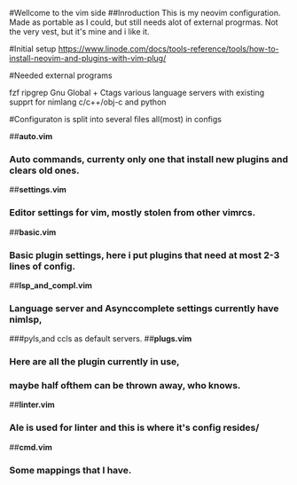 #Wellcome to the vim side
##Inroduction 
This is my neovim configuration.
Made as portable as I could, but still needs alot of external progrmas.
Not the very vest, but it's mine and i like it.


#Initial setup
https://www.linode.com/docs/tools-reference/tools/how-to-install-neovim-and-plugins-with-vim-plug/


#Needed external programs 

fzf
ripgrep
Gnu Global + Ctags
various language servers
with existing supprt for nimlang c/c++/obj-c and python 

#Configuraton is split into several files all(most) in configs

##**auto.vim**
### Auto commands, currenty only one that install new plugins and clears old ones.
##**settings.vim**
### Editor settings for vim, mostly stolen from other vimrcs.
##**basic.vim**
### Basic plugin settings, here i put plugins that need at most 2-3 lines of config.
##**lsp_and_compl.vim**
### Language server and Asynccomplete settings currently have nimlsp, 
###pyls,and ccls as default servers.
##**plugs.vim**
### Here are all the plugin currently in use, 
### maybe half ofthem can be thrown away, who knows.
##**linter.vim**
### Ale is used for linter and this is where it's config resides/
##**cmd.vim**
### Some mappings that I have. 

